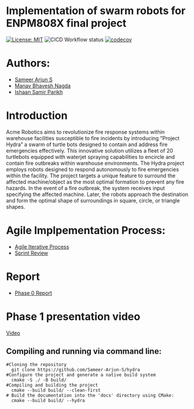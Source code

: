 # Implementation of swarm robots for ENPM808X final project
[![License: MIT](https://img.shields.io/badge/License-MIT-red.svg)](https://opensource.org/licenses/MIT)
![CICD Workflow status](https://github.com/Sameer-Arjun-S/hydra/actions/workflows/cmake.yml/badge.svg)
[![codecov](https://codecov.io/gh/Sameer-Arjun-S/hydra/branch/development/graph/badge.svg)](https://codecov.io/gh/Sameer-Arjun-S/hydra)


# Authors:
- [Sameer Arjun S](https://github.com/Sameer-Arjun-S) 
- [Manav Bhavesh Nagda](https://github.com/mvboiii)
- [Ishaan Samir Parikh](https://github.com/Ishaan1810)


# Introduction
Acme Robotics aims to revolutionize fire response systems within warehouse facilities susceptible to
fire incidents by introducing ”Project Hydra” a swarm of turtle bots designed to contain
and address fire emergencies effectively. This innovative solution utilizes a fleet of 20 turtlebots equipped with
waterjet spraying capabilities to encircle and contain fire outbreaks within warehouse environments.
The Hydra project employs robots designed to respond autonomously to fire emergencies
within the facility. The project targets a unique feature to surround the affected machine/object as
the most optimal formation to prevent any fire hazards. In the event of a fire outbreak, the system
receives input specifying the affected machine. Later, the robots approach the destination and form
the optimal shape of surroundings in square, circle, or triangle shapes.

# Agile Implpementation Process:
- [Agile Iterative Process](https://docs.google.com/spreadsheets/d/1kNnjrfgtdtyvd8Hb7R8aV4-XI82XxSHm4BPfusI4Z_g/edit#gid=1106376998)
- [Sprint Review](https://docs.google.com/document/d/1fweS0_-lTLAzGLIpkdcCDKc-3AHm12xAb0H6oILBxqQ/edit)

# Report
- [Phase 0 Report](https://github.com/Sameer-Arjun-S/hydra/blob/development_branch/Phase%200%20Report.pdf)

# Phase 1 presentation video
[Video](https://drive.google.com/drive/folders/1NMGBkv37AdHuSnkcF0G6__kuWJ8FNRUv?usp=drive_link)


## Compiling and running via command line:
```
#Cloning the repository
  git clone https://github.com/Sameer-Arjun-S/hydra 
#Configure the project and generate a native build system
  cmake -S ./ -B build/
#Compiling and building the project
  cmake --build build/ --clean-first
# Build the documentation into the 'docs' directory using CMake:
  cmake --build build/ --hydra

```
